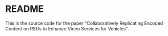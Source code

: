 # README
This is the source code for the paper "Collaboratively Replicating Encoded Content on RSUs to Enhance Video Services for Vehicles".
